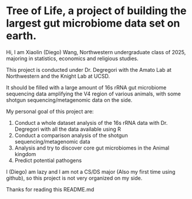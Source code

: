 # Tree of Life, a project of building the largest gut microbiome data set on earth.

Hi, I am Xiaolin (Diego) Wang, Northwestern undergraduate class of 2025, majoring in statistics, economics and religious studies. 

This project is conducted under Dr. Degregori with the Amato Lab at Northwestern and the Knight Lab at UCSD.

It should be filled with a large amount of 16s rRNA gut microbiome sequencing data amplifying the V4 region of various animals, with some shotgun sequencing/metagenomic data on the side.

My personal goal of this project are:
1. Conduct a whole dataset analysis of the 16s rRNA data with Dr. Degregori with all the data available using R
2. Conduct a comparison analysis of the shotgun sequencing/metagenomic data
3. Analysis and try to discover core gut microbiomes in the Animal kingdom
4. Predict potential pathogens

I (Diego) am lazy and I am not a CS/DS major (Also my first time using github), so this project is not very organized on my side.

Thanks for reading this README.md
